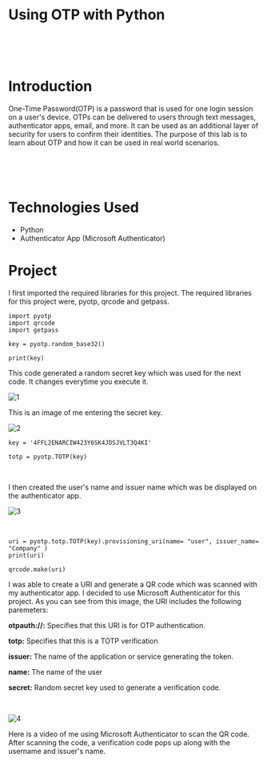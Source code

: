 # Using OTP with Python

<br>
<br>
<br>

# Introduction
One-Time Password(OTP) is a password that is used for one login session on a user's device. OTPs can be delivered to users through text messages, authenticator apps, email, and more. It can be used as an additional layer of security for users to confirm their identities. The purpose of this lab is to learn about OTP and how it can be used in real world scenarios.

<br>
<br>
<br>

# Technologies Used

- Python
- Authenticator App (Microsoft Authenticator)



# Project
I first imported the required libraries for this project. The required libraries for this project were, pyotp, qrcode and getpass. 

```
import pyotp
import qrcode
import getpass
```

```
key = pyotp.random_base32()

print(key)
```

This code generated a random secret key which was used for the next code. It changes everytime you execute it.

![1](https://github.com/obi298/Using-OTP-with-Python/assets/90945162/a0149d3d-c436-4768-abb6-f7794f05ba55)


This is an image of me entering the secret key.

![2](https://github.com/obi298/Using-OTP-with-Python/assets/90945162/1d72f98f-72c4-4015-8f1a-1d87ff79aa48)

```
key = '4FFL2ENARCIW423Y6SK4JDSJVLT3Q4KI'

totp = pyotp.TOTP(key)
```

<br>

I then created the user's name and issuer name which was be displayed on the authenticator app. 


![3](https://github.com/obi298/Using-OTP-with-Python/assets/90945162/65507901-e213-4df2-b4a0-5a7469c4d689)

<br>

```
uri = pyotp.totp.TOTP(key).provisioning_uri(name= "user", issuer_name= "Company" )
print(uri)

qrcode.make(uri)
```

I was able to create a URI and generate a QR code which was scanned with my authenticator app. I decided to use Microsoft Authenticator for this project. 
As you can see from this image, the URI includes the following paremeters:
<br>

**otpauth://:** Specifies that this URI is for OTP authentication.

**totp:** Specifies that this is a TOTP verification

**issuer:** The name of the application or service generating the token.

**name:** The name of the user

**secret:** Random secret key used to generate a verification code.

<br>

![4](https://github.com/obi298/Using-OTP-with-Python/assets/90945162/55524e58-6a85-4d05-9821-f01dc10131d0)



Here is a video of me using Microsoft Authenticator to scan the QR code. After scanning the code, a verification code pops up along with the username and issuer's name.










